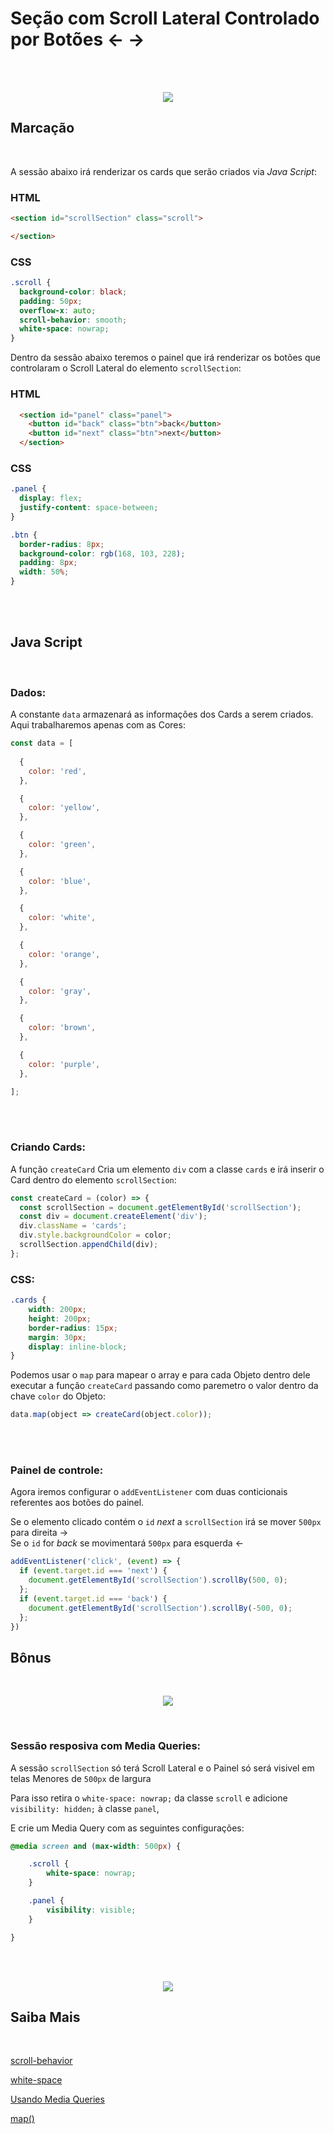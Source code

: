 # Seção com Scroll Lateral Controlado por Botões ← →
<br>
<br>

<p align="center"><img src="./img/example.gif"></p>

## Marcação

<br>

A sessão abaixo irá renderizar os cards que serão criados via _Java Script_:
### HTML
```html
<section id="scrollSection" class="scroll">

</section>
```
### CSS
```css
.scroll {
  background-color: black;
  padding: 50px;
  overflow-x: auto;
  scroll-behavior: smooth;
  white-space: nowrap; 
}
```
Dentro da sessão abaixo teremos o painel que irá renderizar os botões que controlaram o Scroll Lateral do elemento `scrollSection`:
### HTML
```html
  <section id="panel" class="panel">
    <button id="back" class="btn">back</button>
    <button id="next" class="btn">next</button>
  </section>
```
### CSS
```css
.panel {
  display: flex;
  justify-content: space-between;
}

.btn {
  border-radius: 8px;
  background-color: rgb(168, 103, 228);
  padding: 8px;
  width: 50%;
}
```
<br>
<br>

## Java Script
<br>


### Dados:
A constante `data` armazenará as informações dos Cards a serem criados. Aqui trabalharemos apenas com as Cores:
```javascript
const data = [
  
  {
    color: 'red',
  },

  {
    color: 'yellow',
  },

  {
    color: 'green',
  },

  {
    color: 'blue',
  },

  {
    color: 'white',
  },

  {
    color: 'orange',
  },

  {
    color: 'gray',
  },

  {
    color: 'brown',
  },

  {
    color: 'purple',
  },

];
```
<br>
<br>

### Criando Cards:
A função `createCard` Cria um elemento `div` com a classe `cards` e irá inserir o Card dentro do elemento `scrollSection`:

```javascript
const createCard = (color) => {
  const scrollSection = document.getElementById('scrollSection');
  const div = document.createElement('div');
  div.className = 'cards';
  div.style.backgroundColor = color;
  scrollSection.appendChild(div);
};
```
### CSS:
```css
.cards {
    width: 200px;
    height: 200px;
    border-radius: 15px;
    margin: 30px;
    display: inline-block;
}
``` 
Podemos usar o `map` para mapear o array e para cada Objeto dentro dele executar a função `createCard` passando como paremetro o valor dentro da chave `color` do Objeto:
```javascript
data.map(object => createCard(object.color));
```
<br>
<br>

### Painel de controle:

Agora iremos configurar o `addEventListener` com duas conticionais referentes aos botões do painel.

Se o elemento clicado contém o `id` _next_ a `scrollSection` irá se mover `500px` para direita →  
Se o `id` for _back_ se movimentará `500px` para esquerda ← 

```javascript
addEventListener('click', (event) => {
  if (event.target.id === 'next') {
    document.getElementById('scrollSection').scrollBy(500, 0);
  };
  if (event.target.id === 'back') {
    document.getElementById('scrollSection').scrollBy(-500, 0);
  };
})
```

## Bônus 
<br>
<p align="center"><img src="./img/exampleResponsive.gif"></p>
<br>

### Sessão resposiva com Media Queries:

A sessão `scrollSection` só terá Scroll Lateral e o Painel só será visivel em telas Menores de `500px` de largura

Para isso retira o `white-space: nowrap;` da classe `scroll` e adicione `visibility: hidden;` à classe `panel`,

E crie um Media Query com as seguintes configurações:

```css
@media screen and (max-width: 500px) {

    .scroll {
        white-space: nowrap;
    }

    .panel {
        visibility: visible;
    }

}
```


<br>
<br>

<p align="center"><img src="https://media.giphy.com/media/tIeCLkB8geYtW/giphy.gif"></p>

## Saiba Mais

<br>

[scroll-behavior](https://developer.mozilla.org/pt-BR/docs/Web/CSS/scroll-behavior)

[white-space](https://developer.mozilla.org/pt-BR/docs/Web/CSS/white-space)

[Usando Media Queries](https://developer.mozilla.org/pt-BR/docs/Web/Guide/CSS/CSS_Media_queries)

[map()](https://developer.mozilla.org/pt-BR/docs/Web/JavaScript/Reference/Global_Objects/Array/map)



